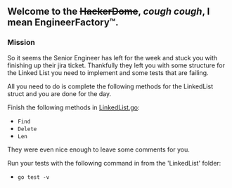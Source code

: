 ## Welcome to the ~~HackerDome~~, _cough_ _cough_, I mean EngineerFactory&trade;. 

### Mission

So it seems the Senior Engineer has left for the week and stuck you with finishing up their jira ticket. Thankfully they left you with some structure for the Linked List you need to implement and some tests that are failing.

All you need to do is complete the following methods for the LinkedList struct and you are done for the day.

Finish the following methods in [LinkedList.go](LinkedList.go):
- `Find`
- `Delete`
- `Len`

They were even nice enough to leave some comments for you. 

Run your tests with the following command in from the 'LinkedList' folder:

- `go test -v`